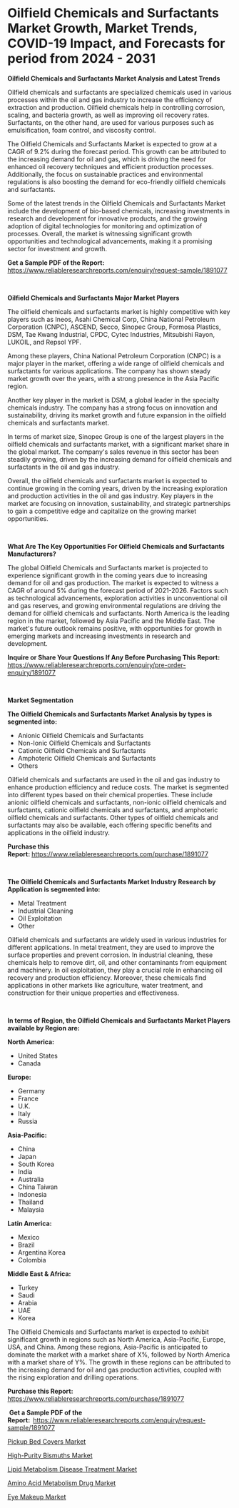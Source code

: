 <p><h1>Oilfield Chemicals and Surfactants Market Growth, Market Trends, COVID-19 Impact, and Forecasts for period from 2024 - 2031</h1></p><p><strong>Oilfield Chemicals and Surfactants Market Analysis and Latest Trends</strong></p>
<p><p>Oilfield chemicals and surfactants are specialized chemicals used in various processes within the oil and gas industry to increase the efficiency of extraction and production. Oilfield chemicals help in controlling corrosion, scaling, and bacteria growth, as well as improving oil recovery rates. Surfactants, on the other hand, are used for various purposes such as emulsification, foam control, and viscosity control.</p><p>The Oilfield Chemicals and Surfactants Market is expected to grow at a CAGR of 9.2% during the forecast period. This growth can be attributed to the increasing demand for oil and gas, which is driving the need for enhanced oil recovery techniques and efficient production processes. Additionally, the focus on sustainable practices and environmental regulations is also boosting the demand for eco-friendly oilfield chemicals and surfactants.</p><p>Some of the latest trends in the Oilfield Chemicals and Surfactants Market include the development of bio-based chemicals, increasing investments in research and development for innovative products, and the growing adoption of digital technologies for monitoring and optimization of processes. Overall, the market is witnessing significant growth opportunities and technological advancements, making it a promising sector for investment and growth.</p></p>
<p><strong>Get a Sample PDF of the Report:&nbsp;</strong> <a href="https://www.reliableresearchreports.com/enquiry/request-sample/1891077">https://www.reliableresearchreports.com/enquiry/request-sample/1891077</a></p>
<p>&nbsp;</p>
<p><strong>Oilfield Chemicals and Surfactants Major Market Players</strong></p>
<p><p>The oilfield chemicals and surfactants market is highly competitive with key players such as Ineos, Asahi Chemical Corp, China National Petroleum Corporation (CNPC), ASCEND, Secco, Sinopec Group, Formosa Plastics, DSM, Tae Kwang Industrial, CPDC, Cytec Industries, Mitsubishi Rayon, LUKOIL, and Repsol YPF.</p><p>Among these players, China National Petroleum Corporation (CNPC) is a major player in the market, offering a wide range of oilfield chemicals and surfactants for various applications. The company has shown steady market growth over the years, with a strong presence in the Asia Pacific region.</p><p>Another key player in the market is DSM, a global leader in the specialty chemicals industry. The company has a strong focus on innovation and sustainability, driving its market growth and future expansion in the oilfield chemicals and surfactants market.</p><p>In terms of market size, Sinopec Group is one of the largest players in the oilfield chemicals and surfactants market, with a significant market share in the global market. The company's sales revenue in this sector has been steadily growing, driven by the increasing demand for oilfield chemicals and surfactants in the oil and gas industry.</p><p>Overall, the oilfield chemicals and surfactants market is expected to continue growing in the coming years, driven by the increasing exploration and production activities in the oil and gas industry. Key players in the market are focusing on innovation, sustainability, and strategic partnerships to gain a competitive edge and capitalize on the growing market opportunities.</p></p>
<p>&nbsp;</p>
<p><strong>What Are The Key Opportunities For Oilfield Chemicals and Surfactants Manufacturers?</strong></p>
<p><p>The global Oilfield Chemicals and Surfactants market is projected to experience significant growth in the coming years due to increasing demand for oil and gas production. The market is expected to witness a CAGR of around 5% during the forecast period of 2021-2026. Factors such as technological advancements, exploration activities in unconventional oil and gas reserves, and growing environmental regulations are driving the demand for oilfield chemicals and surfactants. North America is the leading region in the market, followed by Asia Pacific and the Middle East. The market's future outlook remains positive, with opportunities for growth in emerging markets and increasing investments in research and development.</p></p>
<p><strong>Inquire or Share Your Questions If Any Before Purchasing This Report:</strong> <a href="https://www.reliableresearchreports.com/enquiry/pre-order-enquiry/1891077">https://www.reliableresearchreports.com/enquiry/pre-order-enquiry/1891077</a></p>
<p>&nbsp;</p>
<p><strong>Market Segmentation</strong></p>
<p><strong>The Oilfield Chemicals and Surfactants Market Analysis by types is segmented into:</strong></p>
<p><ul><li>Anionic Oilfield Chemicals and Surfactants</li><li>Non-Ionic Oilfield Chemicals and Surfactants</li><li>Cationic Oilfield Chemicals and Surfactants</li><li>Amphoteric Oilfield Chemicals and Surfactants</li><li>Others</li></ul></p>
<p><p>Oilfield chemicals and surfactants are used in the oil and gas industry to enhance production efficiency and reduce costs. The market is segmented into different types based on their chemical properties. These include anionic oilfield chemicals and surfactants, non-ionic oilfield chemicals and surfactants, cationic oilfield chemicals and surfactants, and amphoteric oilfield chemicals and surfactants. Other types of oilfield chemicals and surfactants may also be available, each offering specific benefits and applications in the oilfield industry.</p></p>
<p><strong>Purchase this Report:&nbsp;</strong><a href="https://www.reliableresearchreports.com/purchase/1891077">https://www.reliableresearchreports.com/purchase/1891077</a></p>
<p>&nbsp;</p>
<p><strong>The Oilfield Chemicals and Surfactants Market Industry Research by Application is segmented into:</strong></p>
<p><ul><li>Metal Treatment</li><li>Industrial Cleaning</li><li>Oil Exploitation</li><li>Other</li></ul></p>
<p><p>Oilfield chemicals and surfactants are widely used in various industries for different applications. In metal treatment, they are used to improve the surface properties and prevent corrosion. In industrial cleaning, these chemicals help to remove dirt, oil, and other contaminants from equipment and machinery. In oil exploitation, they play a crucial role in enhancing oil recovery and production efficiency. Moreover, these chemicals find applications in other markets like agriculture, water treatment, and construction for their unique properties and effectiveness.</p></p>
<p>&nbsp;</p>
<p><strong>In terms of Region, the Oilfield Chemicals and Surfactants Market Players available by Region are:</strong></p>
<p>
    <p> <strong> North America: </strong>
        <ul>
            <li>United States</li>
            <li>Canada</li>
        </ul>
        </p> 
    <p> <strong> Europe: </strong>
        <ul>
            <li>Germany</li>
            <li>France</li>
            <li>U.K.</li>
            <li>Italy</li>
            <li>Russia</li>
        </ul>
        </p> 
    <p> <strong> Asia-Pacific: </strong>
        <ul>
            <li>China</li>
            <li>Japan</li>
            <li>South Korea</li>
            <li>India</li>
            <li>Australia</li>
            <li>China Taiwan</li>
            <li>Indonesia</li>
            <li>Thailand</li>
            <li>Malaysia</li>
        </ul>
        </p> 
    <p> <strong> Latin America: </strong>
        <ul>
            <li>Mexico</li>
            <li>Brazil</li>
            <li>Argentina Korea</li>
            <li>Colombia</li>
        </ul>
        </p> 
    <p> <strong> Middle East & Africa: </strong>
        <ul>
            <li>Turkey</li>
            <li>Saudi</li>
            <li>Arabia</li>
            <li>UAE</li>
            <li>Korea</li>
        </ul>
    </p>
    </p>
<p><p>The Oilfield Chemicals and Surfactants market is expected to exhibit significant growth in regions such as North America, Asia-Pacific, Europe, USA, and China. Among these regions, Asia-Pacific is anticipated to dominate the market with a market share of X%, followed by North America with a market share of Y%. The growth in these regions can be attributed to the increasing demand for oil and gas production activities, coupled with the rising exploration and drilling operations.</p></p>
<p><strong>Purchase this Report: </strong><a href="https://www.reliableresearchreports.com/purchase/1891077">https://www.reliableresearchreports.com/purchase/1891077</a></p>
<p>&nbsp;<strong>Get a Sample PDF of the Report:&nbsp;&nbsp;</strong><a href="https://www.reliableresearchreports.com/enquiry/request-sample/1891077">https://www.reliableresearchreports.com/enquiry/request-sample/1891077</a></p>
<p><strong></strong></p>
<p><p><a href="https://view.publitas.com/reportprime-1/pickup-bed-covers-market-offers-provide-insightful-data-for-the-time-period-from-2024-to-2031-and-also-provide-analysis-based-on-application-type-and-region/">Pickup Bed Covers Market</a></p><p><a href="https://github.com/RichRobinson5/Market-Research-Report-List-3/blob/main/high-purity-bismuths-market.md">High-Purity Bismuths Market</a></p><p><a href="https://cute-banjo-8ca.notion.site/Lipid-Metabolism-Disease-Treatment-Market-Size-Market-Trends-and-Growth-Outlook-forecasted-for-per-19709b21fcd54e4da3393efbc732cbfc">Lipid Metabolism Disease Treatment Market</a></p><p><a href="https://meowing-lemming-dd3.notion.site/Amino-Acid-Metabolism-Drug-Market-Research-Report-Provides-thorough-Industry-Overview-which-offers--51659899bb1947cf84d025e8ebbf059c">Amino Acid Metabolism Drug Market</a></p><p><a href="https://view.publitas.com/reportprime-1/eye-makeup-market-dynamics-2024-2031-also-about-its-market-trends-projections-and-opportunities/">Eye Makeup Market</a></p></p>